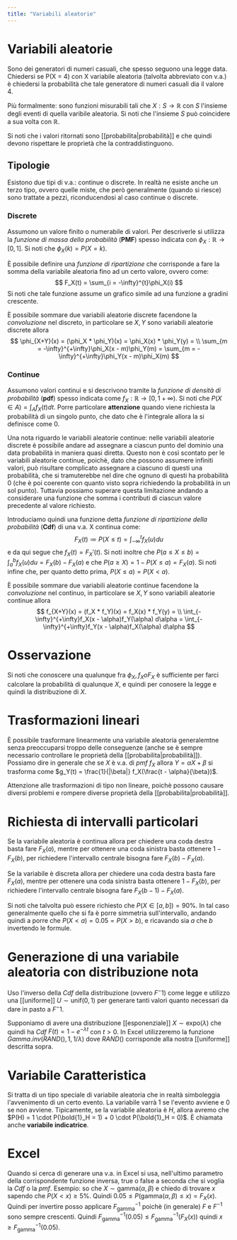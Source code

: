```yaml
---
title: "Variabili aleatorie"
---
```

# Variabili aleatorie
Sono dei generatori di numeri casuali, che spesso seguono una legge data. Chiedersi se P(X = 4) con X variabile aleatoria (talvolta abbreviato con v.a.) è chiedersi la probabilità che tale generatore di numeri casuali dia il valore 4.

Più formalmente: sono funzioni misurabili tali che $X: S \to \mathbb{R}$ con $S$ l'insieme degli eventi di quella varibile aleatoria. Si noti che l'insieme $S$ può coincidere a sua volta con $\mathbb{R}$.

Si noti che i valori ritornati sono [[probabilita|probabilità]] e che quindi devono rispettare le proprietà che la contraddistinguono.

## Tipologie
Esistono due tipi di v.a.: continue o discrete. In realtà ne esiste anche un terzo tipo, ovvero quelle miste, che però generalmente (quando si riesce) sono trattate a pezzi, riconducendosi al caso continue o discrete.

### Discrete
Assumono un valore finito o numerabile di valori. Per descriverle si utilizza la *funzione di massa della probabilità* (**PMF**) spesso indicata con $\phi_X: \mathbb{R} \to [0, 1]$. Si noti che $\phi_X(k) = P(X = k)$.

È possibile definire una *funzione di ripartizione* che corrisponde a fare la somma della variabile aleatoria fino ad un certo valore, ovvero come:
$$
    F_X(t) = \sum_{i = -\infty}^{t}\phi_X(i)
$$
Si noti che tale funzione assume un grafico simile ad una funzione a gradini crescente.

È possibile sommare due variabili aleatorie discrete facendone la *convoluzione* nel discreto, in particolare se $X, Y$ sono variabili aleatorie discrete allora
$$
\phi_{X+Y}(x) = (\phi_X * \phi_Y)(x) = \phi_X(x) * \phi_Y(y) = \\ \sum_{m = -\infty}^{+\infty}\phi_X(x - m)\phi_Y(m) = \sum_{m = -\infty}^{+\infty}\phi_Y(x - m)\phi_X(m)
$$

### Continue
Assumono valori continui e si descrivono tramite la *funzione di densità di probabilità* (**pdf**) spesso indicata come $f_X: \mathbb{R} \to [0, 1+\infty)$. Si noti che $P(X \in A) = \int_A f_X(t) dt$. Porre particolare **attenzione** quando viene richiesta la probabilità di un singolo punto, che dato che è l'integrale allora la si definisce come $0$.

Una nota riguardo le variabili aleatorie continue: nelle variabili aleatorie discrete è possibile andare ad assegnare a ciascun punto del dominio una data probabilità in maniera quasi diretta. Questo non è così scontato per le variabili aleatorie continue, poichè, dato che possono assumere infiniti valori, può risultare complicato assegnare a ciascuno di questi una probabilità, che si tramuterebbe nel dire che ognuno di questi ha probabilità $0$ (che è poi coerente con quanto visto sopra richiedendo la probabilità in un sol punto). Tuttavia possiamo superare questa limitazione andando a considerare una funzione che somma i contributi di ciascun valore precedente al valore richiesto.

Introduciamo quindi una funzione detta *funzione di ripartizione della probabilità* (**Cdf**) di una v.a. X continua come:
$$
    F_X(t) \coloneqq P(X \le t) = \int_{-\infty}^t f_X(u) du
$$
e da qui segue che $f_X(t) = F_X'(t)$.
Si noti inoltre che $P(a \le X \le b) = \int_a^b f_X(u) du = F_X(b) - F_X(a)$ e che $P(a \ge X) = 1 - P(X \le a) = F_X(a)$.
Si noti infine che, per quanto detto prima, $P(X \le a) = P(X < a)$.

È possibile sommare due variabili aleatorie continue facendone la *convoluzione* nel continuo, in particolare se $X, Y$ sono variabili aleatorie continue allora
$$
f_{X+Y}(x) = (f_X * f_Y)(x) = f_X(x) * f_Y(y) = \\ \int_{-\infty}^{+\infty}f_X(x - \alpha)f_Y(\alpha) d\alpha = \int_{-\infty}^{+\infty}f_Y(x - \alpha)f_X(\alpha) d\alpha
$$

# Osservazione
Si noti che conoscere una qualunque fra $\phi_X, f_X o F_X$ è sufficiente per farci calcolare la probabilità di qualunque $X$, e quindi per conosere la legge e quindi la distribuzione di $X$.

# Trasformazioni lineari
È possibile trasformare linearmente una variabile aleatoria generalemtne senza preoccuparsi troppo delle conseguenze (anche se è sempre necessario controllare le proprietà della [[probabilita|probabilità]]). Possiamo dire in generale che se $X$ è v.a. di *pmf* $f_X$ allora $Y = \alpha X + \beta$ si trasforma come $g_Y(t) = \frac{1}{|\beta|} f_X(\frac{t - \alpha}{\beta})$.

Attenzione alle trasformazioni di tipo non lineare, poichè possono causare diversi problemi e rompere diverse proprietà della [[probabilita|probabilità]].

# Richiesta di intervalli particolari
Se la variabile aleatoria è continua allora per chiedere una coda destra basta fare $F_X(a)$, mentre per ottenere una coda sinistra basta ottenere $1 - F_X(b)$, per richiedere l'intervallo centrale bisogna fare $F_X(b) - F_X(a)$.

Se la variabile è discreta allora per chiedere una coda destra basta fare $F_X(a)$, mentre per ottenere una coda sinistra basta ottenere $1 - F_X(b)$, per richiedere l'intervallo centrale bisogna fare $F_X(b - 1) - F_X(a)$.

Si noti che talvolta può essere richiesto che $P(X \in [a, b]) = 90\%$. In tal caso generalmente quello che si fa è porre simmetria sull'intervallo, andando quindi a porre che $P(X < a) = 0.05 = P(X > b)$, e ricavando sia $a$ che $b$ invertendo le formule.

# Generazione di una variabile aleatoria con distribuzione nota
Uso l'inverso della *Cdf* della distribuzione (ovvero $F^-1$) come legge e utilizzo una [[uniforme]] $U \sim \mathrm{unif}(0, 1)$ per generare tanti valori quanto necessari da dare in pasto a $F^-1$.

Supponiamo di avere una distribuzione [[esponenziale]] $X \sim \mathrm{expo}(\lambda)$ che quindi ha *Cdf* $F(t) = 1 - e^{-\lambda t}$ con $t > 0$. In Excel utilizzeremo la funzione $Gamma.inv(RAND(), 1, 1/\lambda)$ dove $RAND()$ corrisponde alla nostra [[uniforme]] descritta sopra.

# Variabile Caratteristica
Si tratta di un tipo speciale di variabile aleatoria che in realtà simboleggia l'avvenimento di un certo evento. La variabile varrà $1$ se l'evento avviene e $0$ se non avviene. Tipicamente, se la variabile aleatoria è $H$, allora avremo che $P(H) = 1 \cdot P(\bold{1}_H = 1) + 0 \cdot P(\bold{1}_H = 0)$. È chiamata anche **variabile indicatrice**.

# Excel
Quando si cerca di generare una v.a. in Excel si usa, nell'ultimo parametro della corrispondente funzione inversa, true o false a seconda che si voglia la *Cdf* o la *pmf*.
Esempio: so che $X \sim \mathrm{gamma}(\alpha, \beta)$ e chiedo di trovare $x$ sapendo che $P(X < x) \ge 5\%$. Quindi $0.05 \le P(\mathrm{gamma}(\alpha, \beta) \le x) = F_X(x)$. Quindi per invertire posso applicare $F^{-1}_\mathrm{gamma}$ poichè (in generale) $F$ e $F^{-1}$ sono sempre crescenti. Quindi $F^{-1}_\mathrm{gamma}(0.05) \le F^{-1}_\mathrm{gamma}(F_X(x))$ quindi $x \ge F^{-1}_\mathrm{gamma}(0.05)$.

